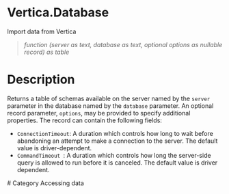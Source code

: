 ﻿# Vertica.Database
Import data from Vertica
> _function (server as text, database as text, optional options as nullable record) as table_
# Description 
Returns a table of schemas available on the server named by the <code>server</code> parameter in the database named by the <code>database</code> parameter.
An optional record parameter, <code>options</code>, may be provided to specify additional properties. The record can contain the following fields:
<ul>
    <li><code>ConnectionTimeout</code>: A duration which controls how long to wait before abandoning an attempt to make a connection to the server. The default value is driver-dependent.</li>
    <li><code>CommandTimeout </code>: A duration which controls how long the server-side query is allowed to run before it is canceled. The default value is driver dependent.</li>
</ul>
# Category 
Accessing data
